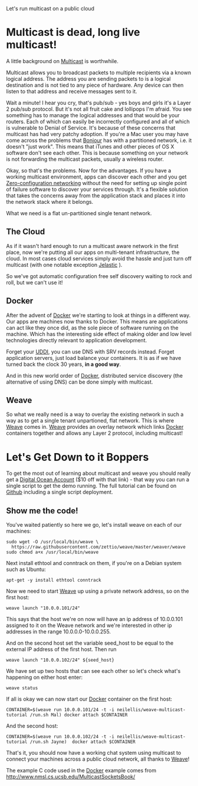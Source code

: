 Let's run multicast on a public cloud

Multicast is dead, long live multicast!
=======================================

A little background on [Multicast](http://en.wikipedia.org/wiki/IP_multicast) is worthwhile.

Multicast allows you to broadcast packets to multiple recipients via a known logical address. The address you are sending packets to is a logical destination and is not tied to any piece of hardware. Any device can then listen to that address and receive messages sent to it.

Wait a minute! I hear you cry, that's pub/sub - yes boys and girls it's a Layer 2 pub/sub protocol. But it's not all fruit cake and lollipops I'm afraid. You see something has to manage the logical addresses and that would be your routers. Each of which can easily be incorrectly configured and all of which is vulnerable to Denial of Service. It's because of these concerns that multicast has had very patchy adoption. If you're a Mac user you may have come across the problems that [Bonjour](http://www.apple.com/support/bonjour/) has with a partitioned network, i.e. it doesn't "just work". This means that iTunes and other pieces of OS X software don't see each other. This is because something on your network is not forwarding the multicast packets, usually a wireless router.

Okay, so that's the problems. Now for the advantages. If you have a working multicast environment, apps can discover each other and you get [Zero-configuration networking](http://en.wikipedia.org/wiki/Zero-configuration_networking) without the need for setting up single point of failure software to discover your services through. It's a flexible solution that takes the concerns away from the application stack and places it into the network stack where it belongs.

What we need is a flat un-partitioned single tenant network.

The Cloud
---------

As if it wasn't hard enough to run a multicast aware network in the first place, now we're putting all our apps on multi-tenant infrastructure, the cloud. In most cases cloud services simply avoid the hassle and just turn off multicast (with one notable exception [Jelastic](http://jelastic.com/) ).

So we've got automatic configuration free self discovery waiting to rock and roll, but we can't use it!

Docker
------

After the advent of [Docker](https://www.docker.com/) we're starting to look at things in a different way. Our apps are machines now thanks to Docker. This means are applications can act like they once did, as the sole piece of software running on the machine. Which has the interesting side effect of making older and low level technologies directly relevant to application development.

Forget your [UDDI](http://en.wikipedia.org/wiki/Universal_Description_Discovery_and_Integration), you can use DNS with SRV records instead. Forget application servers, just load balance your containers. It is as if we have turned back the clock 30 years, **in a good way**.

And in this new world order of [Docker](https://www.docker.com/), distributed service discovery (the alternative of using DNS) can be done simply with multicast.

Weave
-----

So what we really need is a way to overlay the existing network in such a way as to get a single tenant unpartioned, flat network. This is where [Weave](https://github.com/zettio/weave) comes in. [Weave](https://github.com/zettio/weave) provides an overlay network which links [Docker](https://www.docker.com/) containers together and allows any Layer 2 protocol, including multicast!

Let's Get Down to it Boppers
============================

To get the most out of learning about multicast and weave you should really get a [Digital Ocean Account](https://www.digitalocean.com/?refcode=7b4639fc8194) ($10 off with that link) - that way you can run a single script to get the demo running. The full tutorial can be found on [Github](https://github.com/cazcade/weave_multicast_tutorial) including a single script deployment.

Show me the code!
-----------------

You've waited patiently so here we go, let's install weave on each of our machines:

    sudo wget -O /usr/local/bin/weave \
      https://raw.githubusercontent.com/zettio/weave/master/weaver/weave
    sudo chmod a+x /usr/local/bin/weave

Next install ethtool and conntrack on them, if you're on a Debian system such as Ubuntu:

    apt-get -y install ethtool conntrack

Now we need to start [Weave](https://github.com/zettio/weave) up using a private network address, so on the first host:

    weave launch "10.0.0.101/24"

This says that the host we're on now will have an ip address of 10.0.0.101 assigned to it on the Weave network and we're interested in other ip addresses in the range 10.0.0.0-10.0.0.255.

And on the second host set the variable seed_host to be equal to the external IP address of the first host. Then run

    weave launch "10.0.0.102/24" ${seed_host}

We have set up two hosts that can see each other so let's check what's happening on either host enter:

    weave status

If all is okay we can now start our [Docker](https://www.docker.com/) container on the first host:

    CONTAINER=$(weave run 10.0.0.101/24 -t -i neilellis/weave-multicast-tutorial /run.sh Mal) docker attach $CONTAINER

And the second host:

    CONTAINER=$(weave run 10.0.0.102/24 -t -i neilellis/weave-multicast-tutorial /run.sh Jayne)  docker attach $CONTAINER

That's it, you should now have a working chat system using multicast to connect your machines across a public cloud network, all thanks to [Weave](https://github.com/zettio/weave)!


The example C code used in the [Docker](https://www.docker.com/) example comes from http://www.nmsl.cs.ucsb.edu/MulticastSocketsBook/




